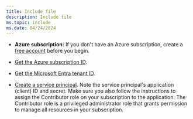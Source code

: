 ```yaml
---
title: Include file
description: Include file
ms.topic: include
ms.date: 04/24/2024
---
```


- **Azure subscription:** If you don't have an Azure subscription, create a [free account](https://azure.microsoft.com/free/?ref=microsoft.com&utm_source=microsoft.com&utm_medium=docs&utm_campaign=visualstudio) before you begin.

- [Get the Azure subscription ID](/azure/media-services/latest/setup-azure-subscription-how-to?tabs=portal).

- [Get the Microsoft Entra tenant ID](/azure/active-directory/fundamentals/how-to-find-tenant).

- [Create a service principal](/azure/active-directory/develop/howto-create-service-principal-portal). Note the service principal's application (client) ID and secret. Make sure you also follow the instructions to assign the Contributor role on your subscription to the application. The Contributor role is a privileged administrator role that grants permission to manage all resources in your subscription.
